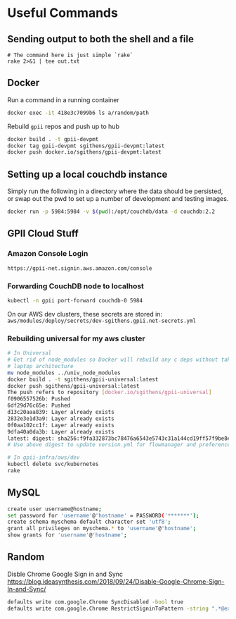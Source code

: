 # Useful Commands

## Sending output to both the shell and a file
```
# The command here is just simple `rake`
rake 2>&1 | tee out.txt
```

## Docker
Run a command in a running container
```bash
docker exec -it 418e3c7099b6 ls a/random/path
```

Rebuild `gpii` repos and push up to hub
```bash
docker build . -t gpii-devpmt
docker tag gpii-devpmt sgithens/gpii-devpmt:latest
docker push docker.io/sgithens/gpii-devpmt:latest
```

## Setting up a local couchdb instance

Simply run the following in a directory where the data should be persisted, or swap out the pwd to set up a number of development and testing images. 

```bash
docker run -p 5984:5984 -v $(pwd):/opt/couchdb/data -d couchdb:2.2
```

## GPII Cloud Stuff

### Amazon Console Login

`https://gpii-net.signin.aws.amazon.com/console`

### Forwarding CouchDB node to localhost
```bash
kubectl -n gpii port-forward couchdb-0 5984
```

On our AWS dev clusters, these secrets are stored in: `aws/modules/deploy/secrets/dev-sgithens.gpii.net-secrets.yml`

### Rebuilding universal for my aws cluster

```bash
# In Universal
# Get rid of node_modules so Docker will rebuild any c deps without taking in artifacts from your potentially different
# laptop architecture
mv node_modules ../univ_node_modules
docker build . -t sgithens/gpii-universal:latest
docker push sgithens/gpii-universal:latest
The push refers to repository [docker.io/sgithens/gpii-universal]
f0906557526b: Pushed
6df29d76c65e: Pushed
d13c20aaa839: Layer already exists
2832e3e1d3a9: Layer already exists
0f0aa102cc1f: Layer already exists
9dfa40a0da3b: Layer already exists
latest: digest: sha256:f9fa332873bc78476a6543e5743c31a144cd19ff57f9be8eae529fedd2165ba9 size: 1580
# Use above digest to update version.yml for flowmanager and preferences

# In gpii-infra/aws/dev
kubectl delete svc/kubernetes
rake
```

## MySQL

```bash
create user username@hostname;
set password for 'username'@'hostname' = PASSWORD('*******');
create schema myschema default character set 'utf8';
grant all privileges on myschema.* to 'username'@'hostname';
show grants for 'username'@'hostname';
```

## Random

Disble Chrome Google Sign in and Sync
https://blog.ideasynthesis.com/2018/09/24/Disable-Google-Chrome-Sign-In-and-Sync/

```bash
defaults write com.google.Chrome SyncDisabled -bool true
defaults write com.google.Chrome RestrictSigninToPattern -string ".*@example.com"
```
